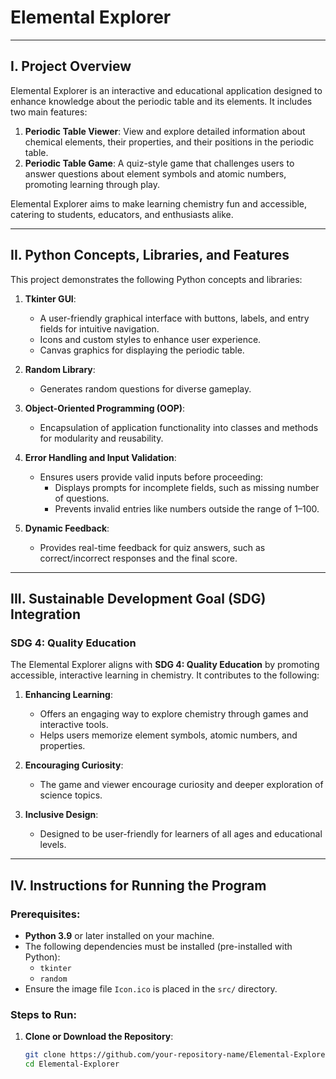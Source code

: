 # Elemental Explorer

---

## I. Project Overview

Elemental Explorer is an interactive and educational application designed to enhance knowledge about the periodic table and its elements. It includes two main features:

1. **Periodic Table Viewer**: View and explore detailed information about chemical elements, their properties, and their positions in the periodic table.
2. **Periodic Table Game**: A quiz-style game that challenges users to answer questions about element symbols and atomic numbers, promoting learning through play.

Elemental Explorer aims to make learning chemistry fun and accessible, catering to students, educators, and enthusiasts alike.

---

## II. Python Concepts, Libraries, and Features

This project demonstrates the following Python concepts and libraries:

1. **Tkinter GUI**:
   - A user-friendly graphical interface with buttons, labels, and entry fields for intuitive navigation.
   - Icons and custom styles to enhance user experience.
   - Canvas graphics for displaying the periodic table.

2. **Random Library**:
   - Generates random questions for diverse gameplay.

3. **Object-Oriented Programming (OOP)**:
   - Encapsulation of application functionality into classes and methods for modularity and reusability.

4. **Error Handling and Input Validation**:
   - Ensures users provide valid inputs before proceeding:
     - Displays prompts for incomplete fields, such as missing number of questions.
     - Prevents invalid entries like numbers outside the range of 1–100.

5. **Dynamic Feedback**:
   - Provides real-time feedback for quiz answers, such as correct/incorrect responses and the final score.

---

## III. Sustainable Development Goal (SDG) Integration

### SDG 4: Quality Education

The Elemental Explorer aligns with **SDG 4: Quality Education** by promoting accessible, interactive learning in chemistry. It contributes to the following:

1. **Enhancing Learning**:
   - Offers an engaging way to explore chemistry through games and interactive tools.
   - Helps users memorize element symbols, atomic numbers, and properties.

2. **Encouraging Curiosity**:
   - The game and viewer encourage curiosity and deeper exploration of science topics.

3. **Inclusive Design**:
   - Designed to be user-friendly for learners of all ages and educational levels.

---

## IV. Instructions for Running the Program

### Prerequisites:
- **Python 3.9** or later installed on your machine.
- The following dependencies must be installed (pre-installed with Python):
  - `tkinter`
  - `random`
- Ensure the image file `Icon.ico` is placed in the `src/` directory.

### Steps to Run:

1. **Clone or Download the Repository**:
   ```bash
   git clone https://github.com/your-repository-name/Elemental-Explorer.git
   cd Elemental-Explorer
